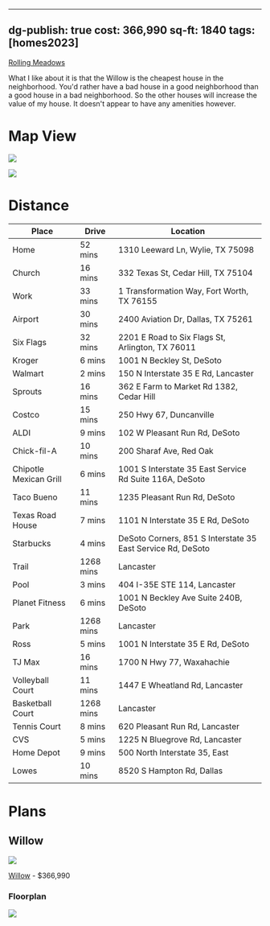 
---
dg-publish: true
cost: 366,990
sq-ft: 1840
tags: [homes2023]
---

[Rolling Meadows](https://www.bloomfieldhomes.com/community-detail/Rolling-Meadows-155103) 

What I like about it is that the Willow is the cheapest house in the neighborhood. You'd rather have a bad house in a good neighborhood than a good house in a bad neighborhood. So the other houses will increase the value of my house. It doesn't appear to have any amenities however.

# Map View

![](https://i.imgur.com/Uw7uWMx.png)

![](https://i.imgur.com/39W9peb.png)

# Distance

| Place                  | Drive     | Location                                                    |
|------------------------|-----------|-------------------------------------------------------------|
| Home                   | 52 mins   | 1310 Leeward Ln, Wylie, TX 75098                            |
| Church                 | 16 mins   | 332 Texas St, Cedar Hill, TX 75104                          |
| Work                   | 33 mins   | 1 Transformation Way, Fort Worth, TX 76155                  |
| Airport                | 30 mins   | 2400 Aviation Dr, Dallas, TX 75261                          |
| Six Flags              | 32 mins   | 2201 E Road to Six Flags St, Arlington, TX 76011            |
| Kroger                 | 6 mins    | 1001 N Beckley St, DeSoto                                   |
| Walmart                | 2 mins    | 150 N Interstate 35 E Rd, Lancaster                         |
| Sprouts                | 16 mins   | 362 E Farm to Market Rd 1382, Cedar Hill                    |
| Costco                 | 15 mins   | 250 Hwy 67, Duncanville                                     |
| ALDI                   | 9 mins    | 102 W Pleasant Run Rd, DeSoto                               |
| Chick-fil-A            | 10 mins   | 200 Sharaf Ave, Red Oak                                     |
| Chipotle Mexican Grill | 6 mins    | 1001 S Interstate 35 East Service Rd Suite 116A, DeSoto     |
| Taco Bueno             | 11 mins   | 1235 Pleasant Run Rd, DeSoto                                |
| Texas Road House       | 7 mins    | 1101 N Interstate 35 E Rd, DeSoto                           |
| Starbucks              | 4 mins    | DeSoto Corners, 851 S Interstate 35 East Service Rd, DeSoto |
| Trail                  | 1268 mins | Lancaster                                                   |
| Pool                   | 3 mins    | 404 I-35E STE 114, Lancaster                                |
| Planet Fitness         | 6 mins    | 1001 N Beckley Ave Suite 240B, DeSoto                       |
| Park                   | 1268 mins | Lancaster                                                   |
| Ross                   | 5 mins    | 1001 N Interstate 35 E Rd, DeSoto                           |
| TJ Max                 | 16 mins   | 1700 N Hwy 77, Waxahachie                                   |
| Volleyball Court       | 11 mins   | 1447 E Wheatland Rd, Lancaster                              |
| Basketball Court       | 1268 mins | Lancaster                                                   |
| Tennis Court           | 8 mins    | 620 Pleasant Run Rd, Lancaster                              |
| CVS                    | 5 mins    | 1225 N Bluegrove Rd, Lancaster                              |
| Home Depot             | 9 mins    | 500 North Interstate 35, East                               |
| Lowes                  | 10 mins   | 8520 S Hampton Rd, Dallas                                   |

# Plans

## Willow

![](https://nhs-dynamic.secure.footprint.net/Images/Homes/Bloom40334/66624830-230328.jpg)

[Willow](https://www.bloomfieldhomes.com/plan-details/Willow-1933455) - $366,990

### Floorplan

![](https://nhs-dynamic.secure.footprint.net/Images/Homes/Bloom40334/61723027-221003.jpg)